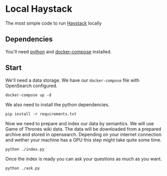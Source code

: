 # Local Haystack

The most simple code to run [Haystack](https://github.com/deepset-ai/haystack) locally

## Dependencies

You'll need [python](https://www.python.org/) and [docker-compose](https://docs.docker.com/compose/install/) installed.

## Start

We'll need a data storage. We have our `docker-compose` file with OpenSearch configured.

```shell
docker-compose up -d
```

We also need to install the python dependencies.

```shell
pip install -r requirements.txt
```

Now we need to prepare and index our data by semantics. We will use Game of Thrones wiki data. The data will be downloaded from a prepared archive and stored in opensearch. Depending on your internet connection and wether your machine has a GPU this step might take quite some time.

```shell
python ./index.py
```

Once the index is ready you can ask your questions as much as you want.

```shell
python ./ask.py
```

